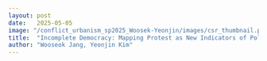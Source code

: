 ```yaml
---
layout: post
date:   2025-05-05
image: "/conflict_urbanism_sp2025_Woosek-Yeonjin/images/csr_thumbnail.png"
title:  "Incomplete Democracy: Mapping Protest as New Indicators of Political Sentiment"
author: "Wooseok Jang, Yeonjin Kim"
---
```

